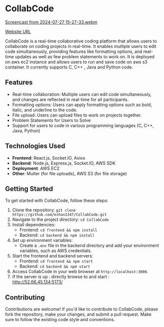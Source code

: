 # CollabCode

[Screencast from 2024-07-27 15-27-33.webm](https://github.com/user-attachments/assets/9c6846f5-c91b-405b-940b-64325f4fac7e)


[Website URL](http://52.66.45.134:5173/)

CollabCode is a real-time collaborative coding platform that allows users to collaborate on coding projects in real-time. It enables multiple users to edit code simultaneously, providing features like formatting options, and real-time updates as well as few problem statements to work on.
It is deployed on aws ec2 instance and allows users to run and save code on aws s3 container. It currently supports C, C++ , Java and Python code.

## Features

- Real-time collaboration: Multiple users can edit code simultaneously, and changes are reflected in real-time for all participants.
- Formatting options: Users can apply formatting options such as bold, italic, and underline to the code.
- File upload: Users can upload files to work on projects together.
- Problem Statements for Users to Solve
- Support for users to code in various programming languages (C, C++, Java, Python)

## Technologies Used

- **Frontend**: React.js, Socket.IO, Axios
- **Backend**: Node.js, Express.js, Socket.IO, AWS SDK
- **Deployment**: AWS EC2
- **Other**: Multer (for file uploads), AWS S3 (for file storage)

## Getting Started

To get started with CollabCode, follow these steps:

1. Clone the repository: `git clone https://github.com/eshan1347/CollabCode.git`
2. Navigate to the project directory: `cd CollabCode`
3. Install dependencies:
   - Frontend: `cd frontend && npm install`
   - Backend: `cd backend && npm install`
4. Set up environment variables:
   - Create a `.env` file in the backend directory and add your environment variables, such as AWS credentials.
5. Start the frontend and backend servers:
   - Frontend: `cd frontend && npm start`
   - Backend: `cd backend && npm start`
6. Access CollabCode in your web browser at `http://localhost:3000`.
7. If the server is up : directly browse to and start : http://52.66.45.134:5173/

## Contributing

Contributions are welcome! If you'd like to contribute to CollabCode, please fork the repository, make your changes, and submit a pull request. Make sure to follow the existing code style and conventions.
